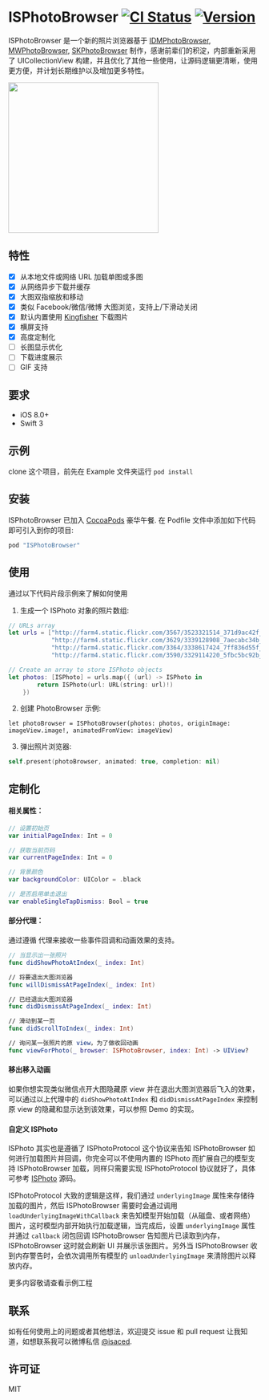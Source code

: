# ISPhotoBrowser [![CI Status](http://img.shields.io/travis/isaced/ISPhotoBrowser.svg?style=flat)](https://travis-ci.org/isaced/ISPhotoBrowser) [![Version](https://img.shields.io/cocoapods/v/ISPhotoBrowser.svg?style=flat)](http://cocoapods.org/pods/ISPhotoBrowser)

ISPhotoBrowser 是一个新的照片浏览器基于 [IDMPhotoBrowser](https://github.com/thiagoperes/IDMPhotoBrowser), [MWPhotoBrowser](https://github.com/mwaterfall/MWPhotoBrowser), [SKPhotoBrowser](https://github.com/suzuki-0000/SKPhotoBrowser) 制作，感谢前辈们的积淀，内部重新采用了 UICollectionView 构建，并且优化了其他一些使用，让源码逻辑更清晰，使用更方便，并计划长期维护以及增加更多特性。

<img width="300" src="http://ww2.sinaimg.cn/large/006tKfTcgy1ff27gyoly7j30ku112x6k.jpg" />

## 特性

- [x] 从本地文件或网络 URL 加载单图或多图
- [x] 从网络异步下载并缓存
- [x] 大图双指缩放和移动
- [x] 类似 Facebook/微信/微博 大图浏览，支持上/下滑动关闭
- [x] 默认内置使用 [Kingfisher](https://github.com/onevcat/Kingfisher) 下载图片
- [x] 横屏支持
- [x] 高度定制化
- [ ] 长图显示优化
- [ ] 下载进度展示
- [ ] GIF 支持

## 要求

- iOS 8.0+
- Swift 3

## 示例

clone 这个项目，前先在 Example 文件夹运行 `pod install`

## 安装

ISPhotoBrowser 已加入 [CocoaPods](http://cocoapods.org) 豪华午餐. 在 Podfile 文件中添加如下代码即可引入到你的项目:

```ruby
pod "ISPhotoBrowser"
```

## 使用

通过以下代码片段示例来了解如何使用

1. 生成一个 ISPhoto 对象的照片数组:

```Swift
// URLs array
let urls = ["http://farm4.static.flickr.com/3567/3523321514_371d9ac42f_b.jpg",
            "http://farm4.static.flickr.com/3629/3339128908_7aecabc34b_b.jpg",
            "http://farm4.static.flickr.com/3364/3338617424_7ff836d55f_b.jpg",
            "http://farm4.static.flickr.com/3590/3329114220_5fbc5bc92b_b.jpg"]

// Create an array to store ISPhoto objects
let photos: [ISPhoto] = urls.map({ (url) -> ISPhoto in
        return ISPhoto(url: URL(string: url)!)
    })
```

2. 创建 PhotoBrowser 示例:

```
let photoBrowser = ISPhotoBrowser(photos: photos, originImage: imageView.image!, animatedFromView: imageView)
```

3. 弹出照片浏览器:

```Swift
self.present(photoBrowser, animated: true, completion: nil)
```

## 定制化

#### 相关属性：

```Swift
// 设置初始页
var initialPageIndex: Int = 0

// 获取当前页码
var currentPageIndex: Int = 0

// 背景颜色
var backgroundColor: UIColor = .black

// 是否启用单击退出
var enableSingleTapDismiss: Bool = true
```

#### 部分代理：

通过遵循 <ISPhotoBrowserDelegate> 代理来接收一些事件回调和动画效果的支持。

```Swift
// 当显示出一张照片
func didShowPhotoAtIndex(_ index: Int)

// 将要退出大图浏览器
func willDismissAtPageIndex(_ index: Int)

// 已经退出大图浏览器
func didDismissAtPageIndex(_ index: Int)

// 滑动到某一页
func didScrollToIndex(_ index: Int)

// 询问某一张照片的原 view，为了做收回动画
func viewForPhoto(_ browser: ISPhotoBrowser, index: Int) -> UIView?
```

#### 移出移入动画

如果你想实现类似微信点开大图隐藏原 view 并在退出大图浏览器后飞入的效果，可以通过以上代理中的 `didShowPhotoAtIndex` 和 `didDismissAtPageIndex` 来控制原 view 的隐藏和显示达到该效果，可以参照 Demo 的实现。

#### 自定义 ISPhoto

ISPhoto 其实也是遵循了 ISPhotoProtocol 这个协议来告知 ISPhotoBrowser 如何进行加载图片并回调，你完全可以不使用内置的 ISPhoto 而扩展自己的模型支持 ISPhotoBrowser 加载，同样只需要实现 ISPhotoProtocol 协议就好了，具体可参考 [ISPhoto](https://github.com/isaced/ISPhotoBrowser/blob/master/ISPhotoBrowser/Classes/ISPhoto.swift) 源码。

ISPhotoProtocol 大致的逻辑是这样，我们通过 `underlyingImage` 属性来存储待加载的图片，然后 ISPhotoBrowser 需要时会通过调用 `loadUnderlyingImageWithCallback` 来告知模型开始加载（从磁盘、或者网络）图片，这时模型内部开始执行加载逻辑，当完成后，设置  `underlyingImage` 属性并通过 `callback` 闭包回调 ISPhotoBrowser 告知图片已读取到内存，ISPhotoBrowser 这时就会刷新 UI 并展示该张图片。另外当 ISPhotoBrowser 收到内存警告时，会依次调用所有模型的 `unloadUnderlyingImage` 来清除图片以释放内存。

更多内容敬请查看示例工程

## 联系

如有任何使用上的问题或者其他想法，欢迎提交 issue 和 pull request 让我知道，如想联系我可以微博私信 [@isaced](http://weibo.com/u/2034474825/).

## 许可证

MIT
